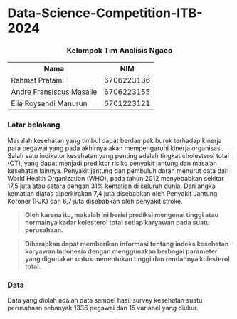 # Data-Science-Competition-ITB-2024

### <p align="center">Kelompok Tim Analisis Ngaco</p>


<table align="center">
  <tr>
    <th>Nama</th>
    <th>NIM</th>
  </tr>
  <tr>
    <td>Rahmat Pratami</td>
    <td>6706223136</td>
  </tr>
  <tr>
    <td>Andre Fransiscus Masalle</td>
    <td>6706223155</td>
  </tr>
  <tr>
    <td>Elia Roysandi Manurun</td>
    <td>6701223121</td>
  </tr>
</table>






### Latar belakang


Masalah kesehatan yang timbul dapat berdampak buruk terhadap kinerja para pegawai 
yang pada akhirnya akan mempengaruhi kinerja organisasi. 
Salah satu indikator kesehatan yang penting adalah tingkat cholesterol total (CT), yang dapat menjadi prediktor risiko penyakit jantung dan masalah kesehatan lainnya. 
Penyakit jantung dan pembuluh darah menurut data dari World Health Organization (WHO), pada tahun 2012 menyebabkan sekitar 17,5 juta atau setara dengan 31% kematian di seluruh dunia. 
Dari angka kematian diatas diperkirakan 7,4 juta disebabkan oleh Penyakit Jantung Koroner (PJK) dan 6,7 juta disebabkan oleh penyakit stroke.

> **Oleh karena itu, makalah ini berisi prediksi mengenai tinggi atau normalnya kadar kolesterol total setiap karyawan pada suatu perusahaan.** 

> **Diharapkan dapat memberikan informasi tentang indeks kesehatan karyawan Indonesia dengan menggunakan berbagai parameter yang digunakan untuk menentukan tinggi dan rendahnya 
kolesterol total.**



### Data 


Data yang diolah adalah data sampel hasil survey kesehatan suatu perusahaan sebanyak 1336 pegawai dan 15 variabel yang diukur. 


